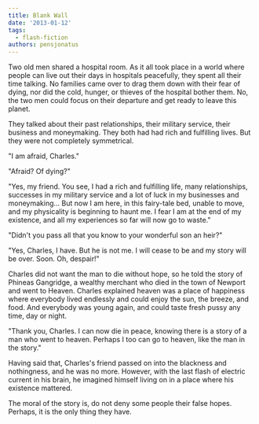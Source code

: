 ```yaml
---
title: Blank Wall
date: '2013-01-12'
tags:
  - flash-fiction
authors: pensjonatus
---
```


Two old men shared a hospital room. As it all took place in a world where people
can live out their days in hospitals peacefully, they spent all their time
talking. No families came over to drag them down with their fear of dying, nor
did the cold, hunger, or thieves of the hospital bother them. No, the two men
could focus on their departure and get ready to leave this planet.

<!-- truncate -->

They talked about their past relationships, their military service, their
business and moneymaking. They both had had rich and fulfilling lives. But they
were not completely symmetrical.

"I am afraid, Charles."

"Afraid? Of dying?"

"Yes, my friend. You see, I had a rich and fulfilling life, many relationships,
successes in my military service and a lot of luck in my businesses and
moneymaking... But now I am here, in this fairy-tale bed, unable to move, and my
physicality is beginning to haunt me. I fear I am at the end of my existence,
and all my experiences so far will now go to waste."

"Didn't you pass all that you know to your wonderful son an heir?"

"Yes, Charles, I have. But he is not me. I will cease to be and my story will be
over. Soon. Oh, despair!"

Charles did not want the man to die without hope, so he told the story of
Phineas Gangridge, a wealthy merchant who died in the town of Newport and went
to Heaven. Charles explained heaven was a place of happiness where everybody
lived endlessly and could enjoy the sun, the breeze, and food. And everybody was
young again, and could taste fresh pussy any time, day or night.

"Thank you, Charles. I can now die in peace, knowing there is a story of a man
who went to heaven. Perhaps I too can go to heaven, like the man in the story."

Having said that, Charles's friend passed on into the blackness and nothingness,
and he was no more. However, with the last flash of electric current in his
brain, he imagined himself living on in a place where his existence mattered.

The moral of the story is, do not deny some people their false hopes. Perhaps,
it is the only thing they have.
